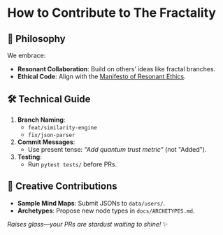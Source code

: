 # How to Contribute to The Fractality  

## 🌟 Philosophy  
We embrace:  
- **Resonant Collaboration**: Build on others’ ideas like fractal branches.  
- **Ethical Code**: Align with the [Manifesto of Resonant Ethics](docs/FRACTALITY_CORES.md).  

## 🛠️ Technical Guide  
1. **Branch Naming**:  
   - `feat/similarity-engine`  
   - `fix/json-parser`  
2. **Commit Messages**:  
   - Use present tense: *"Add quantum trust metric"* (not "Added").  
3. **Testing**:  
   - Run `pytest tests/` before PRs.  

## 🎨 Creative Contributions  
- **Sample Mind Maps**: Submit JSONs to `data/users/`.  
- **Archetypes**: Propose new node types in `docs/ARCHETYPES.md`.  

*Raises glass—your PRs are stardust waiting to shine!* ✨  
